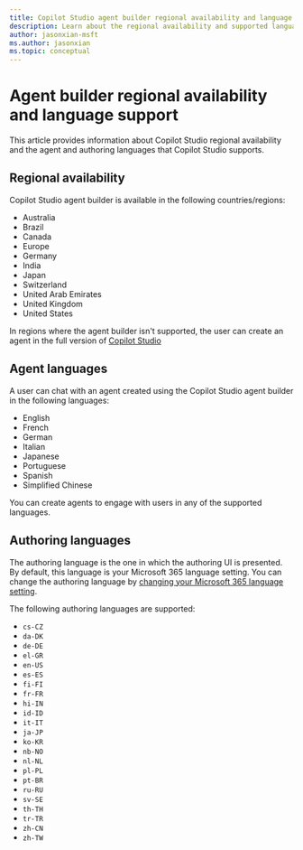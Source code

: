 ```yaml
---
title: Copilot Studio agent builder regional availability and language support
description: Learn about the regional availability and supported languages for Copilot Studio agent builder.
author: jasonxian-msft
ms.author: jasonxian
ms.topic: conceptual
---
```


# Agent builder regional availability and language support

This article provides information about Copilot Studio regional availability and the agent and authoring languages that Copilot Studio supports.

## Regional availability

Copilot Studio agent builder is available in the following countries/regions:

- Australia
- Brazil
- Canada
- Europe
- Germany
- India
- Japan
- Switzerland
- United Arab Emirates
- United Kingdom
- United States

In regions where the agent builder isn't supported, the user can create an agent in the full version of [Copilot Studio](/microsoft-copilot-studio/fundamentals-get-started)

## Agent languages

A user can chat with an agent created using the Copilot Studio agent builder in the following languages: 

- English
- French
- German
- Italian
- Japanese
- Portuguese
- Spanish
- Simplified Chinese

You can create agents to engage with users in any of the supported languages.

## Authoring languages

The authoring language is the one in which the authoring UI is presented. By default, this language is your Microsoft 365 language setting. You can change the authoring language by [changing your Microsoft 365 language setting](https://support.microsoft.com/topic/change-your-display-language-and-time-zone-in-microsoft-365-for-business-6f238bff-5252-441e-b32b-655d5d85d15b).

The following authoring languages are supported:

- `cs-CZ`
- `da-DK`
- `de-DE`
- `el-GR`
- `en-US`
- `es-ES`
- `fi-FI`
- `fr-FR`
- `hi-IN`
- `id-ID`
- `it-IT`
- `ja-JP`
- `ko-KR`
- `nb-NO`
- `nl-NL`
- `pl-PL`
- `pt-BR`
- `ru-RU`
- `sv-SE`
- `th-TH`
- `tr-TR`
- `zh-CN`
- `zh-TW`
